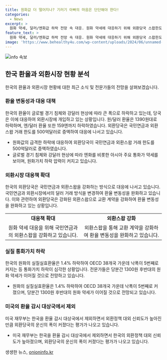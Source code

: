 ```yaml
---
title: 원화값 더 떨어지나? 기러기 아빠의 마음은 단단해야 한다!
categories:
  - News
excerpt: >
  원화 약세, 달러/엔화값 하락 전망 속 대응. 원화 약세에 대응하기 위해 외환당국 스왑한도를 150억弗로 확대. 국민연금과 외환스왑 거래 한도를 350억달러에서 500억달러로 증액. 미국의 기준금리 인하 시점 늦출 것이란 전망에 달러당 원화값이 두 달만에 1390원대로 하락. 지난 4월16일 이후 두 달 여만에 최저 수준에 도달. 당국은 국민연금으로부터 원화를 받는 대신 외환보유액에서 직접 달러를 주는 교환 계약을 강화. 외환당국은 국민연금과 외환스왑을 강화하는 방식으로 대응.
feature_text: >
  원화 약세, 달러/엔화값 하락 전망 속 대응. 원화 약세에 대응하기 위해 외환당국 스왑한도를 150억弗로 확대. 국민연금과 외환스왑 거래 한도를 350억달러에서 500억달러로 증액. 미국의 기준금리 인하 시점 늦출 것이란 전망에 달러당 원화값이 두 달만에 1390원대로 하락. 지난 4월16일 이후 두 달 여만에 최저 수준에 도달. 당국은 국민연금으로부터 원화를 받는 대신 외환보유액에서 직접 달러를 주는 교환 계약을 강화. 외환당국은 국민연금과 외환스왑을 강화하는 방식으로 대응.
image: 'https://www.behealthy4u.com/wp-content/uploads/2024/06/unnamed-file.png'
---
```


<p><img src="https://www.behealthy4u.com/wp-content/uploads/2024/06/unnamed-file.png" alt="info 속보" /></p>

<h2 data-ke-size="size26">한국 환율과 외환시장 현황 분석</h2>

<p data-ke-size="size16">한국의 환율과 외환시장 현황에 대한 최근 소식 및 전문가들의 전망을 살펴보겠습니다.</p>

<h3 data-ke-size="size24">환율 변동성과 대응 대책</h3>

<p data-ke-size="size16">한국의 환율이 글로벌 경기 침체와 강달러 현상에 따라 큰 폭으로 하락하고 있는데, 당국은 이에 대응하여 외환시장에 개입하고 있는 상황입니다. 원/달러 환율은 1390원대로 하락하며, 엔/달러 환율 또한 159엔까지 하락하였습니다. 외환당국은 국민연금과 외환스왑 거래 한도를 500억달러로 증액하여 대응에 나서고 있습니다.</p>

<ul>
  <li>원화값의 급격한 하락에 대응하여 외환당국이 국민연금과 외환스왑 거래 한도를 500억달러로 증액하였습니다.</li>
  <li>글로벌 경기 침체와 강달러 현상에 따라 엔화를 비롯한 아시아 주요 통화가 약세를 보이며, 원화가치 하락 압력이 커지고 있습니다.</li>
</ul>

<h3 data-ke-size="size24">외환시장 대응책 확대</h3>

<p data-ke-size="size16">한국의 외환당국은 국민연금과 외환스왑을 강화하는 방식으로 대응에 나서고 있습니다. 국민연금과 외환시장에서의 달러 거래 방식을 변경하여 환율 변동성을 완화하고 있습니다. 이와 관련하여 외환당국은 강화된 외환스왑으로 교환 계약을 강화하여 환율 변동성을 완화하고 있는 상황입니다.</p>

<table>
  <tr>
    <td style="text-align: center; height: 17px;"><b>대응책 확대</b></td>
    <td style="text-align: center; height: 17px;"><b>외환스왑 강화</b></td>
  </tr>
  <tr>
    <td style="text-align: center; height: 17px;">원화 약세 대응을 위해 국민연금과의 외환스왑을 강화하고 있습니다.</td>
    <td style="text-align: center; height: 17px;">외환스왑을 통해 교환 계약을 강화하여 환율 변동성을 완화하고 있습니다.</td>
  </tr>
</table>

<h3 data-ke-size="size24">실질 통화가치 하락</h3>

<p data-ke-size="size16">한국의 원화의 실질실효환율은 1.4% 하락하여 OECD 38개국 가운데 낙폭이 5번째로 커지는 등 통화가치 하락이 심각한 상황입니다. 전문가들은 당분간 1300원 후반대의 원화 약세가 이어질 것으로 전망하고 있습니다.</p>

<ul>
  <li>원화의 실질실효환율은 1.4% 하락하여 OECD 38개국 가운데 낙폭이 5번째로 커졌으며, 당분간 1300원 후반대의 원화 약세가 이어질 것으로 전망되고 있습니다.</li>
</ul>

<h3 data-ke-size="size24">미국의 환율 감시 대상국에서 제외</h3>

<p data-ke-size="size16">미국 재무부는 한국을 환율 감시 대상국에서 제외하면서 외환정책 대외 신뢰도가 높아진 만큼 외환당국의 운신의 폭이 커졌다는 평가가 나오고 있습니다.</p>

<ul>
  <li>미국 재무부는 한국을 환율 감시 대상국에서 제외하면서 한국의 외환정책 대외 신뢰도가 높아졌으며, 외환당국의 운신의 폭이 커졌다는 평가가 나오고 있습니다.</li>
</ul>
생생한 뉴스, <a href="https://onioninfo.kr" rel="dofollow">onioninfo.kr</a>


